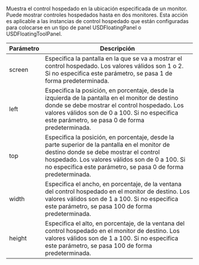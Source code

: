 Muestra el control hospedado en la ubicación especificada de un monitor. Puede mostrar controles hospedados hasta en dos monitores. Esta acción es aplicable a las instancias de control hospedado que están configuradas para colocarse en un tipo de panel USDFloatingPanel o USDFloatingToolPanel.  
  
|Parámetro|Descripción|  
|---------------|-----------------|  
|screen|Especifica la pantalla en la que se va a mostrar el control hospedado. Los valores válidos son 1 o 2. Si no especifica este parámetro, se pasa 1 de forma predeterminada.|  
|left|Especifica la posición, en porcentaje, desde la izquierda de la pantalla en el monitor de destino donde se debe mostrar el control hospedado. Los valores válidos son de 0 a 100. Si no especifica este parámetro, se pasa 0 de forma predeterminada.|  
|top|Especifica la posición, en porcentaje, desde la parte superior de la pantalla en el monitor de destino donde se debe mostrar el control hospedado. Los valores válidos son de 0 a 100. Si no especifica este parámetro, se pasa 0 de forma predeterminada.|  
|width|Especifica el ancho, en porcentaje, de la ventana del control hospedado en el monitor de destino. Los valores válidos son de 1 a 100. Si no especifica este parámetro, se pasa 100 de forma predeterminada.|  
|height|Especifica el alto, en porcentaje, de la ventana del control hospedado en el monitor de destino. Los valores válidos son de 1 a 100. Si no especifica este parámetro, se pasa 100 de forma predeterminada.|